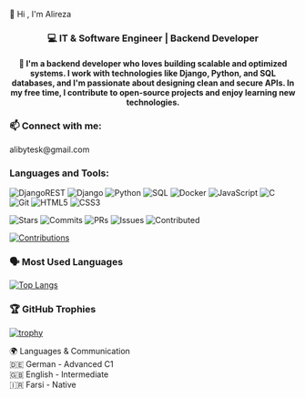 👋 Hi , I'm Alireza
<h3 align="center">💻 IT & Software Engineer | Backend Developer</h3>
<h4 align="center">🚀 I'm a backend developer who loves building scalable and optimized systems. I work with technologies like Django, Python, and SQL databases, and I'm passionate about designing clean and secure APIs. In my free time, I contribute to open-source projects and enjoy learning new technologies.
<h3 align="left">📫 Connect with me:</h3>
<p align="left"> alibytesk@gmail.com
</p>

<h3 align="left">Languages and Tools:</h3>

![DjangoREST](https://img.shields.io/badge/Django%20REST%20Framework-092E20?style=for-the-badge&logo=django&logoColor=white)
![Django](https://img.shields.io/badge/Django-092E20?style=for-the-badge&logo=django&logoColor=white)
![Python](https://img.shields.io/badge/Python-3776AB?style=for-the-badge&logo=python&logoColor=white)
![SQL](https://img.shields.io/badge/SQL-4479A1?style=for-the-badge&logo=amazonaws&logoColor=white)
![Docker](https://img.shields.io/badge/Docker-2496ED?style=for-the-badge&logo=docker&logoColor=white)
![JavaScript](https://img.shields.io/badge/JavaScript-F7DF1E?style=for-the-badge&logo=javascript&logoColor=black)
![C](https://img.shields.io/badge/C-A8B9CC?style=for-the-badge&logo=c&logoColor=black)
![Git](https://img.shields.io/badge/Git-F05032?style=for-the-badge&logo=git&logoColor=white)
![HTML5](https://img.shields.io/badge/HTML5-E34F26?style=for-the-badge&logo=html5&logoColor=white)
![CSS3](https://img.shields.io/badge/CSS3-1572B6?style=for-the-badge&logo=css3&logoColor=white)

![Stars](https://img.shields.io/badge/Stars-0-blue?style=flat-square)
![Commits](https://img.shields.io/badge/Commits%20(2025)-0-green?style=flat-square)
![PRs](https://img.shields.io/badge/PRs-0-orange?style=flat-square)
![Issues](https://img.shields.io/badge/Issues-0-red?style=flat-square)
![Contributed](https://img.shields.io/badge/Contributed%20(last%20year)-0-lightgrey?style=flat-square)

[![Contributions](https://github-readme-streak-stats.herokuapp.com/?user=alibytesk&theme=dark)](https://git.io/streak-stats)

### 🗣️ Most Used Languages
[![Top Langs](https://github-readme-stats.vercel.app/api/top-langs/?username=alibytesk&layout=compact&theme=vision-friendly-dark)](https://github.com/anuraghazra/github-readme-stats)

### 🏆 GitHub Trophies
[![trophy](https://github-profile-trophy.vercel.app/?username=alibytesk&theme=onedark)](https://github.com/ryo-ma/github-profile-trophy)



🌍 Languages & Communication <br />
  🇩🇪 German - Advanced C1 <br />
  🇬🇧 English - Intermediate <br />
  🇮🇷 Farsi - Native       <br />
